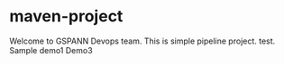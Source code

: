# maven-project ##

Welcome to GSPANN Devops team.
This is simple pipeline project.
test.
Sample demo1
Demo3
